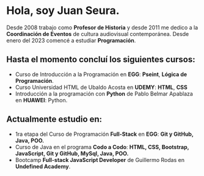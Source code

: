 # Hola, soy Juan Seura. 

Desde 2008 trabajo como **Profesor de Historia** y desde 2011 me dedico a la **Coordinación de Eventos** de cultura audiovisual contemporánea. Desde enero del 2023 comencé a estudiar **Programación**. 

## Hasta el momento concluí los siguientes cursos: 

* Curso de Introducción a la Programación en **EGG**: **Pseint**, **Lógica de Programación**.  
* Curso Universidad HTML de Ubaldo Acosta en **UDEMY**: **HTML**, **CSS**
* Introducción a la programación con **Python** de Pablo Belmar Apablaza en **HUAWEI**: Python. 

## Actualmente estudio en:  
* 1ra etapa del Curso de Programación **Full-Stack** en **EGG**: **Git y GitHub, Java, POO.** 
* Curso de Java en el programa **Codo a Codo**: **HTML, CSS, Bootstrap, JavaScript, Git y GitHub, MySql, Java, POO.**
* Bootcamp **Full-stack JavaScript Developer** de Guillermo Rodas en **Undefined Academy**. 

<!--
**Seujumon/Seujumon** is a ✨ _special_ ✨ repository because its `README.md` (this file) appears on your GitHub profile.

Here are some ideas to get you started:

- 🔭 I’m currently working on ...
- 🌱 I’m currently learning ...
- 👯 I’m looking to collaborate on ...
- 🤔 I’m looking for help with ...
- 💬 Ask me about ...
- 📫 How to reach me: ...
- 😄 Pronouns: ...
- ⚡ Fun fact: ...
-->
